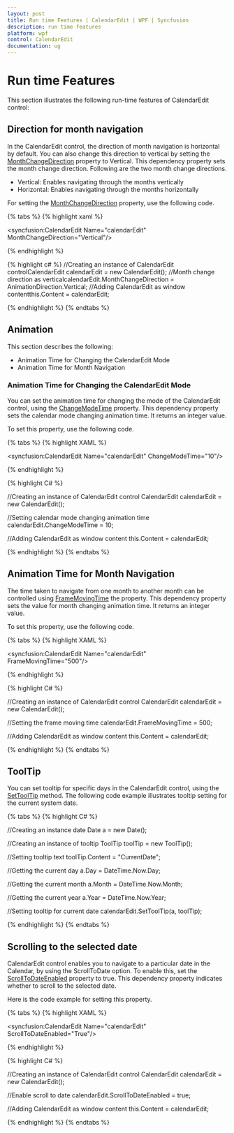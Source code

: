 ```yaml
---
layout: post
title: Run time Features | CalendarEdit | WPF | Syncfusion
description: run time features
platform: wpf
control: CalendarEdit
documentation: ug
---
```


# Run time Features

This section illustrates the following run-time features of CalendarEdit control:

## Direction for month navigation

In the CalendarEdit control, the direction of month navigation is horizontal by default. You can also change this direction to vertical by setting the [MonthChangeDirection](https://help.syncfusion.com/cr/wpf/Syncfusion.Shared.Wpf~Syncfusion.Windows.Shared.CalendarEdit~MonthChangeDirection.html) property to Vertical. This dependency property sets the month change direction. Following are the two month change directions.

* Vertical: Enables navigating through the months vertically 
* Horizontal: Enables navigating through the months horizontally

For setting the [MonthChangeDirection](https://help.syncfusion.com/cr/wpf/Syncfusion.Shared.Wpf~Syncfusion.Windows.Shared.CalendarEdit~MonthChangeDirection.html) property, use the following code.

{% tabs %}
{% highlight xaml %}

<!-- Adding calendar with month change direction as vertical -->
<syncfusion:CalendarEdit Name="calendarEdit" MonthChangeDirection="Vertical"/>

{% endhighlight %}

{% highlight c# %}
//Creating an instance of CalendarEdit controlCalendarEdit calendarEdit = new CalendarEdit();
//Month change direction as verticalcalendarEdit.MonthChangeDirection = AnimationDirection.Vertical;
//Adding CalendarEdit as window contentthis.Content = calendarEdit;

{% endhighlight %}
{% endtabs %}

## Animation

This section describes the following:

* Animation Time for Changing the CalendarEdit Mode
* Animation Time for Month Navigation

### Animation Time for Changing the CalendarEdit Mode

You can set the animation time for changing the mode of the CalendarEdit control, using the [ChangeModeTime](https://help.syncfusion.com/cr/wpf/Syncfusion.Shared.Wpf~Syncfusion.Windows.Shared.CalendarEdit~ChangeModeTime.html) property. This dependency property sets the calendar mode changing animation time. It returns an integer value.

To set this property, use the following code.

{% tabs %}
{% highlight XAML %}

<!-- Adding calendar with change mode time -->
<syncfusion:CalendarEdit Name="calendarEdit" ChangeModeTime="10"/>

{% endhighlight %}

{% highlight C# %}

//Creating an instance of CalendarEdit control
CalendarEdit calendarEdit = new CalendarEdit();

//Setting calendar mode changing animation time
calendarEdit.ChangeModeTime = 10;

//Adding CalendarEdit as window content
this.Content = calendarEdit;

{% endhighlight %}
{% endtabs %}

## Animation Time for Month Navigation

The time taken to navigate from one month to another month can be controlled using [FrameMovingTime](https://help.syncfusion.com/cr/wpf/Syncfusion.Shared.Wpf~Syncfusion.Windows.Shared.CalendarEdit~FrameMovingTime.html) the property. This dependency property sets the value for month changing animation time. It returns an integer value.

To set this property, use the following code.

{% tabs %}
{% highlight XAML %}
<!-- Adding calendar with Frame moving time as 500 -->
<syncfusion:CalendarEdit Name="calendarEdit" FrameMovingTime="500"/>

{% endhighlight %}

{% highlight C# %}

//Creating an instance of CalendarEdit control
CalendarEdit calendarEdit = new CalendarEdit();

//Setting the frame moving time
calendarEdit.FrameMovingTime = 500;

//Adding CalendarEdit as window content
this.Content = calendarEdit;

{% endhighlight %}
{% endtabs %}

## ToolTip

You can set tooltip for specific days in the CalendarEdit control, using the [SetToolTip](https://help.syncfusion.com/cr/wpf/Syncfusion.Shared.Wpf~Syncfusion.Windows.Shared.CalendarEdit~SetToolTip.html) method. The following code example illustrates tooltip setting for the current system date. 

{% tabs %}
{% highlight C# %}

//Creating an instance date
Date a = new Date();

//Creating an instance of tooltip
ToolTip toolTip = new ToolTip();

//Setting tooltip text
toolTip.Content = "CurrentDate"; 

//Getting the current day
a.Day = DateTime.Now.Day;   

//Getting the current month
a.Month = DateTime.Now.Month;  

//Getting the current year
a.Year = DateTime.Now.Year;

//Setting tooltip for current date
calendarEdit.SetToolTip(a, toolTip); 

{% endhighlight %}
{% endtabs %}

## Scrolling to the selected date

CalendarEdit control enables you to navigate to a particular date in the Calendar, by using the ScrollToDate option. To enable this, set the [ScrollToDateEnabled](https://help.syncfusion.com/cr/wpf/Syncfusion.Shared.Wpf~Syncfusion.Windows.Shared.CalendarEdit~ScrollToDateEnabled.html) property to true. This dependency property indicates whether to scroll to the selected date. 

Here is the code example for setting this property.

{% tabs %}
{% highlight XAML %}
<!-- Adding calendar with scroll to date as true -->
<syncfusion:CalendarEdit Name="calendarEdit" ScrollToDateEnabled="True"/>

{% endhighlight %}

{% highlight C# %}

//Creating an instance of CalendarEdit control
CalendarEdit calendarEdit = new CalendarEdit();

//Enable scroll to date
calendarEdit.ScrollToDateEnabled = true;

//Adding CalendarEdit as window content
this.Content = calendarEdit;

{% endhighlight %}
{% endtabs %}
